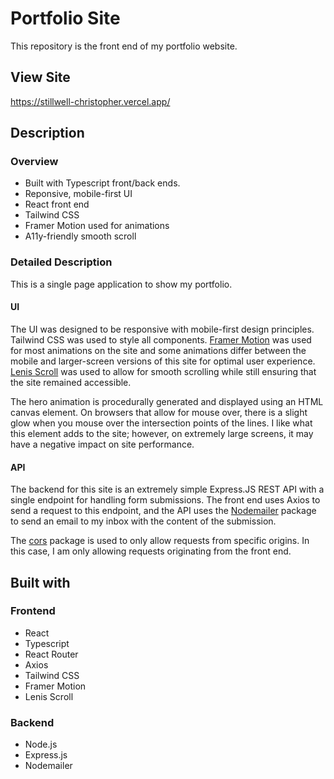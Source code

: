 # Portfolio Site

This repository is the front end of my portfolio website.

## View Site

https://stillwell-christopher.vercel.app/

## Description

### Overview

- Built with Typescript front/back ends.
- Reponsive, mobile-first UI
- React front end
- Tailwind CSS
- Framer Motion used for animations
- A11y-friendly smooth scroll

### Detailed Description

This is a single page application to show my portfolio.

#### UI

The UI was designed to be responsive with mobile-first design principles. Tailwind CSS was used to style all components. [Framer Motion](https://www.framer.com/motion/) was used for most animations on the site and some animations differ between the mobile and larger-screen versions of this site for optimal user experience. [Lenis Scroll](https://lenis.studiofreight.com/) was used to allow for smooth scrolling while still ensuring that the site remained accessible.

The hero animation is procedurally generated and displayed using an HTML canvas element. On browsers that allow for mouse over, there is a slight glow when you mouse over the intersection points of the lines. I like what this element adds to the site; however, on extremely large screens, it may have a negative impact on site performance.

#### API

The backend for this site is an extremely simple Express.JS REST API with a single endpoint for handling form submissions. The front end uses Axios to send a request to this endpoint, and the API uses the [Nodemailer](https://nodemailer.com/) package to send an email to my inbox with the content of the submission.

The [cors](https://www.npmjs.com/package/cors) package is used to only allow requests from specific origins. In this case, I am only allowing requests originating from the front end.

## Built with

### Frontend

- React
- Typescript
- React Router
- Axios
- Tailwind CSS
- Framer Motion
- Lenis Scroll

### Backend

- Node.js
- Express.js
- Nodemailer

